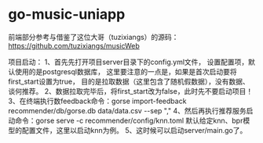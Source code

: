 # go-music-uniapp

前端部分参考与借鉴了这位大哥（tuzixiangs）的源码：https://github.com/tuzixiangs/musicWeb

项目启动：
    1、首先先打开项目server目录下的config.yml文件，
        设置配置项，默认使用的是postgresql数据库，
        这里要注意的一点是，如果是首次启动要将first_start设置为true，
        目的是拉取数据（这里包含了随机假数据），没有数据、谈何推荐。
    2、数据拉取完毕后，将first_start改为false，此时先不要启动项目！
    3、在终端执行数feedback命令：gorse import-feedback recommender/db/gorse.db data/data.csv --sep ","
    4、然后再执行推荐服务启动命令：gorse serve -c recommender/config/knn.toml  默认给定knn、bpr模型的配置文件，这里以启动knn为例。
    5、这时候可以启动server/main.go了。
